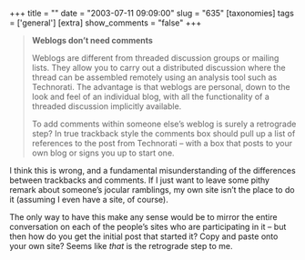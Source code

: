 +++
title = ""
date = "2003-07-11 09:09:00"
slug = "635"
[taxonomies]
tags = ['general']
[extra]
show_comments = "false"
+++

> **Weblogs don’t need comments**
> 
> Weblogs are different from threaded discussion groups or mailing lists. They allow you to carry out a distributed discussion where the thread can be assembled remotely using an analysis tool such as Technorati. The advantage is that weblogs are personal, down to the look and feel of an individual blog, with all the functionality of a threaded discussion implicitly available.
> 
> To add comments within someone else’s weblog is surely a retrograde step? In true trackback style the comments box should pull up a list of references to the post from Technorati – with a box that posts to your own blog or signs you up to start one.

I think this is wrong, and a fundamental misunderstanding of the differences between trackbacks and comments. If I just want to leave some pithy remark about someone’s jocular ramblings, my own site isn’t the place to do it (assuming I even have a site, of course).

The only way to have this make any sense would be to mirror the entire conversation on each of the people’s sites who are participating in it – but then how do you get the initial post that started it? Copy and paste onto your own site? Seems like *that* is the retrograde step to me.

